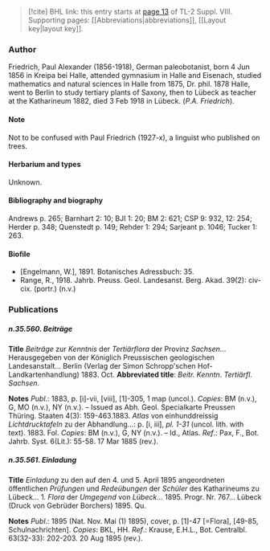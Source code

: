 > [!cite] BHL link: this entry starts at [page 13](https://www.biodiversitylibrary.org/item/103832#page/25/mode/1up) of TL-2 Suppl. VIII.
> Supporting pages: [[Abbreviations|abbreviations]], [[Layout key|layout key]].

### Author

Friedrich, Paul Alexander (1856-1918), German paleobotanist, born 4 Jun 1856 in Kreipa bei Halle, attended gymnasium in Halle and Eisenach, studied mathematics and natural sciences in Halle from 1875, Dr. phil. 1878 Halle, went to Berlin to study tertiary plants of Saxony, then to Lübeck as teacher at the Katharineum 1882, died 3 Feb 1918 in Lübeck. (*P.A. Friedrich*).

#### Note

Not to be confused with Paul Friedrich (1927-x), a linguist who published on trees.

#### Herbarium and types

Unknown.

#### Bibliography and biography

Andrews p. 265; Barnhart 2: 10; BJI 1: 20; BM 2: 621; CSP 9: 932, 12: 254; Herder p. 348; Quenstedt p. 149; Rehder 1: 294; Sarjeant p. 1046; Tucker 1: 263.

#### Biofile

- \[Engelmann, W.\], 1891. Botanisches Adressbuch: 35.
- Range, R., 1918. Jahrb. Preuss. Geol. Landesanst. Berg. Akad. 39(2): civ-cix. (portr.) (n.v.)

### Publications

##### n.35.560. Beiträge

**Title**
*Beiträge* zur *Kenntnis* der *Tertiärflora* der Provinz *Sachsen*... Herausgegeben von der Königlich Preussischen geologischen Landesanstalt... Berlin (Verlag der Simon Schropp'schen Hof-Landkartenhandlung) 1883. Oct.
**Abbreviated title**: *Beitr. Kenntn. Tertiärfl. Sachsen*.

**Notes**
*Publ*.: 1883, p. \[i\]-vii, \[viii\], \[1\]-305, 1 map (uncol.). *Copies*: BM (n.v.), G, MO (n.v.), NY (n.v.). – Issued as Abh. Geol. Specialkarte Preussen Thüring. Staaten 4(3): 159-463.1883.
*Atlas* von einhunddreissig *Lichtdrucktafeln* zu der Abhandlung...: p. \[i, iii\], *pl. 1-31* (uncol. lith. with text). 1883. Fol. *Copies*: BM (n.v.), G, NY (n.v.). – Id., Atlas.
*Ref*.: Pax, F., Bot. Jahrb. Syst. 6(Lit.): 55-58. 17 Mar 1885 (rev.).

##### n.35.561. Einladung

**Title**
*Einladung* zu den auf den 4. und 5. April 1895 angeordneten öffentlichen *Prüfungen* und *Redeübungen* der *Schüler* des Katharineums zu Lübeck... 1. *Flora* der *Umgegend* von *Lübeck*... 1895. Progr. Nr. 767... Lübeck (Druck von Gebrüder Borchers) 1895. Qu.

**Notes**
*Publ*.: 1895 (Nat. Nov. Mai (1) 1895), cover, p. \[1\]-47 \[=Flora\], \[49-85, Schulnachrichten\].
*Copies*: BKL, HH.
*Ref*.: Krause, E.H.L., Bot. Centralbl. 63(32-33): 202-203. 20 Aug 1895 (rev.).

